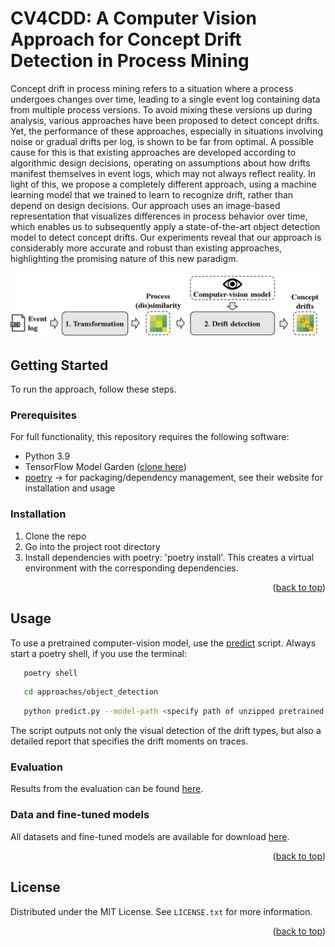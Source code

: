 <a name="readme-top"></a>

# CV4CDD: A Computer Vision Approach for Concept Drift Detection in Process Mining
Concept drift in process mining refers to a situation where a process undergoes changes over time, leading to a single event log containing data from multiple process versions.
To avoid mixing these versions up during analysis, various approaches have been proposed to detect concept drifts.
Yet, the performance of these approaches, especially in situations involving noise or gradual drifts per log, is shown to be far from optimal. A possible cause for this is that existing approaches are developed according to algorithmic design decisions, operating on assumptions about how drifts manifest themselves in event logs, which may not always reflect reality.
In light of this, we propose a completely different approach, using a machine learning model that we trained to learn to recognize drift, rather than depend on design decisions. Our approach uses an image-based representation that visualizes differences in process behavior over time, which enables us to subsequently apply a state-of-the-art object detection model to detect concept drifts. Our experiments reveal that our approach is considerably more accurate and robust than existing approaches, highlighting the promising nature of this new paradigm.


![Alt text](approaches/approach_overview.png)


<!-- GETTING STARTED -->
## Getting Started
To run the approach, follow these steps.


### Prerequisites
For full functionality, this repository requires the following software:
* Python 3.9
* TensorFlow Model Garden ([clone here](https://github.com/tensorflow/models))
* [poetry](https://python-poetry.org/) -> for packaging/dependency management, see their website for installation and usage


### Installation
1. Clone the repo
2. Go into the project root directory
3. Install dependencies with poetry: 'poetry install'. This creates a virtual environment with the corresponding dependencies.

<p align="right">(<a href="#readme-top">back to top</a>)</p>

<!-- USAGE EXAMPLES -->
## Usage

To use a pretrained computer-vision model, use the [predict](approaches/object_detection/predict.py) script.
Always start a poetry shell, if you use the terminal:
```sh
   poetry shell
```
```sh
   cd approaches/object_detection
```
```sh
   python predict.py --model-path <specify path of unzipped pretrained model> --log-dir <specify directory where event logs are stored> --encoding winsim --n-windows 200 --output-dir <specify output directory>
```

The script outputs not only the visual detection of the drift types, but also a detailed report that specifies the drift moments on traces.

### Evaluation
Results from the evaluation can be found [here](EvaluationResults/).

### Data and fine-tuned models
All datasets and fine-tuned models are available for download [here](https://huggingface.co/pm-science/cv4cdd_project/tree/main).

<p align="right">(<a href="#readme-top">back to top</a>)</p>


<!-- LICENSE -->
## License

Distributed under the MIT License. See `LICENSE.txt` for more information.

<p align="right">(<a href="#readme-top">back to top</a>)</p>